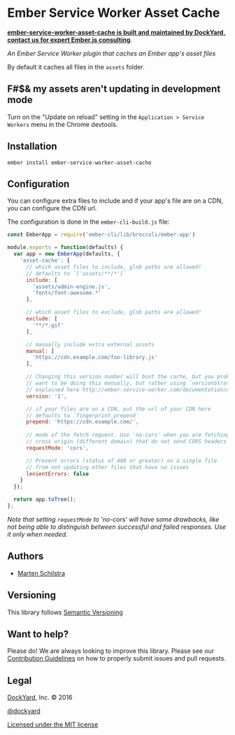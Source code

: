 # Ember Service Worker Asset Cache

**[ember-service-worker-asset-cache is built and maintained by DockYard, contact us for expert Ember.js consulting](https://dockyard.com/ember-consulting)**.

_An Ember Service Worker plugin that caches an Ember app's asset files_

By default it caches all files in the `assets` folder.

## F#$& my assets aren't updating in development mode

Turn on the "Update on reload" setting in the `Application > Service Workers`
menu in the Chrome devtools.

## Installation

```
ember install ember-service-worker-asset-cache
```

## Configuration

You can configure extra files to include and if your app's file are on a CDN,
you can configure the CDN url.

The configuration is done in the `ember-cli-build.js` file:

```js
const EmberApp = require('ember-cli/lib/broccoli/ember-app')

module.exports = function(defaults) {
  var app = new EmberApp(defaults, {
    'asset-cache': {
      // which asset files to include, glob paths are allowed!
      // defaults to `['assets/**/*']`
      include: [
        'assets/admin-engine.js',
        'fonts/font-awesome.*'
      ],

      // which asset files to exclude, glob paths are allowed!
      exclude: [
        '**/*.gif'
      ],

      // manually include extra external assets
      manual: [
        'https://cdn.example.com/foo-library.js'
      ],

      // Changing this version number will bust the cache, but you probably do not
      // want to be doing this manually, but rather using `versionStrategy` as
      // explained here http://ember-service-worker.com/documentation/configuration/#versioning
      version: '1',

      // if your files are on a CDN, put the url of your CDN here
      // defaults to `fingerprint.prepend`
      prepend: 'https://cdn.example.com/',
      
      // mode of the fetch request. Use 'no-cors' when you are fetching resources
      // cross origin (different domain) that do not send CORS headers
      requestMode: 'cors',

      // Prevent errors (status of 400 or greater) on a single file
      // from not updating other files that have no issues
      lenientErrors: false
    }
  });

  return app.toTree();
};
```

*Note that setting `requestMode` to 'no-cors' will have some drawbacks, like not being able to distinguish between
successful and failed responses. Use it only when needed.*

## Authors

* [Marten Schilstra](http://twitter.com/martndemus)

## Versioning

This library follows [Semantic Versioning](http://semver.org)

## Want to help?

Please do! We are always looking to improve this library. Please see our
[Contribution Guidelines](https://github.com/dockyard/ember-service-worker-asset-cache/blob/master/CONTRIBUTING.md)
on how to properly submit issues and pull requests.

## Legal

[DockYard](http://dockyard.com/), Inc. &copy; 2016

[@dockyard](http://twitter.com/dockyard)

[Licensed under the MIT license](http://www.opensource.org/licenses/mit-license.php)
